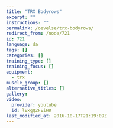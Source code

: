 ```yaml
---
title: "TRX Bodyrows"
excerpt: ""
instructions: ""
permalink: /oevelse/trx-bodyrows/
redirect_from: /node/721
id: 721
language: da
tags: []
categories: []
training_type: [] 
training_focus: []
equipment:
  - trx
muscle_group: []
alternative_titles: []
gallery:
video:
  provider: youtube
  id: lBxgQ2FEiH8
last_modified_at: 2016-10-17T21:19:09Z
---
```

